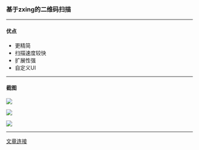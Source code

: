 ### 基于zxing的二维码扫描 
---
#### 优点
- 更精简
- 扫描速度较快
- 扩展性强
- 自定义UI
--- 
#### 截图



![](http://upload-images.jianshu.io/upload_images/3983615-ed2c020a4740a874.png?imageMogr2/auto-orient/strip%7CimageView2/2/w/1240)

![](http://upload-images.jianshu.io/upload_images/3983615-2c260177026886e9.png?imageMogr2/auto-orient/strip%7CimageView2/2/w/1240)

![](http://upload-images.jianshu.io/upload_images/3983615-ecbf8578437207f2.png?imageMogr2/auto-orient/strip%7CimageView2/2/w/1240)

---
[文章连接](http://note.youdao.com/)
